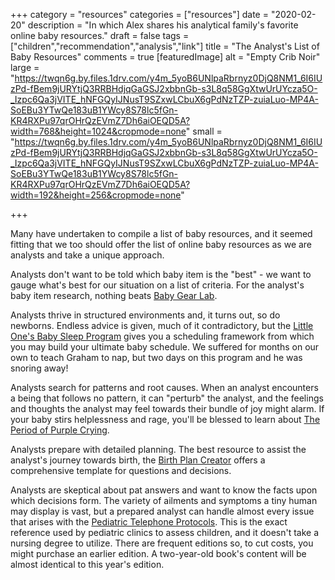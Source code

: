 +++
category = "resources"
categories = ["resources"]
date = "2020-02-20"
description = "In which Alex shares his analytical family's favorite online baby resources."
draft = false
tags = ["children","recommendation","analysis","link"]
title = "The Analyst's List of Baby Resources"
comments = true
[featuredImage]
  alt = "Empty Crib Noir"
  large = "https://twqn6g.by.files.1drv.com/y4m_5yoB6UNlpaRbrnyz0DjQ8NM1_6I6IUzPd-fBem9jURYtjQ3RRBHdjqGaGSJ2xbbnGb-s3L8q58GgXtwUrUYcza5O-_Izpc6Qa3jVITE_hNFGQyIJNusT9SZxwLCbuX6gPdNzTZP-zuiaLuo-MP4A-SoEBu3YTwQe183uB1YWcy8S78lc5fGn-KR4RXPu97qrOHrQzEVmZ7Dh6aiOEQD5A?width=768&height=1024&cropmode=none"
  small = "https://twqn6g.by.files.1drv.com/y4m_5yoB6UNlpaRbrnyz0DjQ8NM1_6I6IUzPd-fBem9jURYtjQ3RRBHdjqGaGSJ2xbbnGb-s3L8q58GgXtwUrUYcza5O-_Izpc6Qa3jVITE_hNFGQyIJNusT9SZxwLCbuX6gPdNzTZP-zuiaLuo-MP4A-SoEBu3YTwQe183uB1YWcy8S78lc5fGn-KR4RXPu97qrOHrQzEVmZ7Dh6aiOEQD5A?width=192&height=256&cropmode=none"

+++

Many have undertaken to compile a list of baby resources, and it seemed fitting that we too should offer the list of online baby resources as we are analysts and take a unique approach.

Analysts don't want to be told which baby item is the "best" - we want to gauge what's best for our situation on a list of criteria. For the analyst's baby item research, nothing beats [Baby Gear Lab](https://www.babygearlab.com/).

Analysts thrive in structured environments and, it turns out, so do newborns. Endless advice is given, much of it contradictory, but the [Little One's Baby Sleep Program](https://www.littleones.co/collections/frontpage/products/baby) gives you a scheduling framework from which you may build your ultimate baby schedule. We suffered for months on our own to teach Graham to nap, but two days on this program and he was snoring away!

Analysts search for patterns and root causes. When an analyst encounters a being that follows no pattern, it can "perturb" the analyst, and the feelings and thoughts the analyst may feel towards their bundle of joy might alarm. If your baby stirs helplessness and rage, you'll be blessed to learn about [The Period of Purple Crying](http://purplecrying.info/).

Analysts prepare with detailed planning. The best resource to assist the analyst's journey towards birth, the [Birth Plan Creator](http://pregnancyandbaby.com/calendars/articles/937331/birth-plan-creator) offers a comprehensive template for questions and decisions.

Analysts are skeptical about pat answers and want to know the facts upon which decisions form. The variety of ailments and symptoms a tiny human may display is vast, but a prepared analyst can handle almost every issue that arises with the [Pediatric Telephone Protocols](https://www.amazon.com/Pediatric-Telephone-Protocols-Office-Version/dp/1610021967/ref=sr_1_1?keywords=pediatric+telephone+triage&qid=1582229300&s=books&sr=1-1). This is the exact reference used by pediatric clinics to assess children, and it doesn't take a nursing degree to utilize. There are frequent editions so, to cut costs, you might purchase an earlier edition. A two-year-old book's content will be almost identical to this year's edition.
